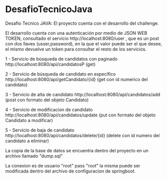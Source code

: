 # DesafioTecnicoJava
Desafio Tecnico JAVA: El proyecto cuenta con el desarrollo del challenge.

El desarrollo cuenta con una autenticación por medio de JSON WEB TOKEN, consultado el servicio http://localhost:8080/user  ,
que es un post con dos llaves (usser,password), en la que el valor puede ser el que desee, el mismo devuelve un token para consultar el resto de los servicios.


1 - Servicio de búsqueda de candidatos con paginado http://localhost:8080/api/candidatosP   (get)

2 - Servicio de búsqueda de candidato en específico http://localhost:8080/api/getCandidato/{id}  (get con id numerico del candidato)

3 - Servicio de alta de candidato http://localhost:8080/api/candidatos/add  (post con formato del objeto Candidato)

4 - Servicio de modificacion de candidato http://localhost:8080/api/candidatos/update (put con formato del objeto Candidato a modificar)

5 - Servicio de baja de candidato  http://localhost:8080/api/candidatos/delete/{id} (delete con id numero del candidato a eliminar)


La copia de la base de datos se encuentra dentro del proyecto en un archivo llamado "dump.sql"

La conexion es de usuario "root" pass "root" la misma puede ser modificada dentro del archivo de configuracion de springboot. 
